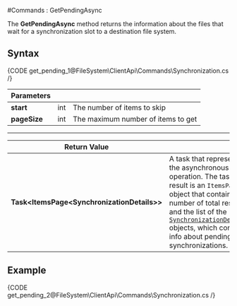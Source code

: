 #Commands : GetPendingAsync

The **GetPendingAsync** method returns the information about the files that wait for a synchronization slot to a destination file system.

## Syntax

{CODE get_pending_1@FileSystem\ClientApi\Commands\Synchronization.cs /}

| Parameters | | |
| ------------- | ------------- | ----- |
| **start** | int | The number of items to skip |
| **pageSize** | int | The maximum number of items to get |

<hr />

| Return Value | |
| ------------- | ------------- |
| **Task&lt;ItemsPage&lt;SynchronizationDetails&gt;&gt;** | A task that represents the asynchronous operation. The task result is an `ItemsPage` object that contains the number of total results and the list of the [`SynchronizationDetails`](../../../../../glossary/synchronization-details) objects, which contains info about pending file synchronizations. |


## Example

{CODE get_pending_2@FileSystem\ClientApi\Commands\Synchronization.cs /}